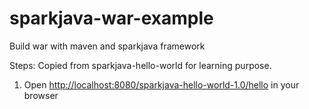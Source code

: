 # sparkjava-war-example
Build war with maven and sparkjava framework

Steps:
 Copied from sparkjava-hello-world for learning purpose.
 
1. Open [http://localhost:8080/sparkjava-hello-world-1.0/hello](http://localhost:8080/sparkjava-hello-world-1.0/hello) in your browser
